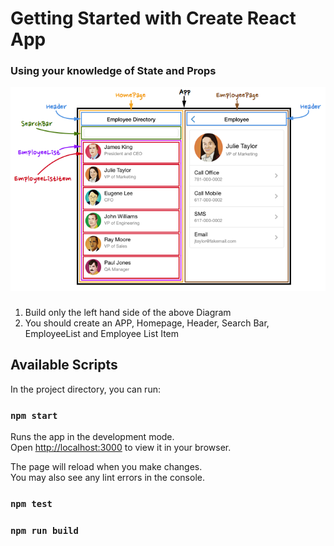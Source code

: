 # Getting Started with Create React App


### Using your knowledge of State and Props
<img src="public/diagram.png">

### 
1. Build only the left hand side of the above Diagram
2. You should create an APP, Homepage, Header, Search Bar, EmployeeList and Employee List Item

## Available Scripts

In the project directory, you can run:

### `npm start`

Runs the app in the development mode.\
Open [http://localhost:3000](http://localhost:3000) to view it in your browser.

The page will reload when you make changes.\
You may also see any lint errors in the console.

### `npm test`


### `npm run build`


